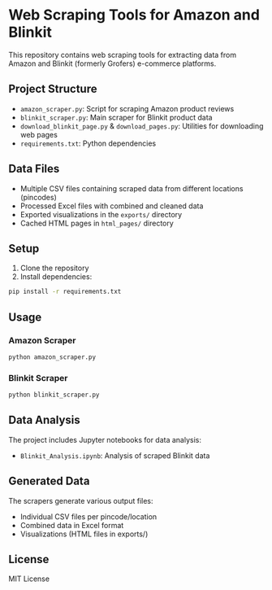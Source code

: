 # Web Scraping Tools for Amazon and Blinkit

This repository contains web scraping tools for extracting data from Amazon and Blinkit (formerly Grofers) e-commerce platforms.

## Project Structure

- `amazon_scraper.py`: Script for scraping Amazon product reviews
- `blinkit_scraper.py`: Main scraper for Blinkit product data
- `download_blinkit_page.py` & `download_pages.py`: Utilities for downloading web pages
- `requirements.txt`: Python dependencies

## Data Files

- Multiple CSV files containing scraped data from different locations (pincodes)
- Processed Excel files with combined and cleaned data
- Exported visualizations in the `exports/` directory
- Cached HTML pages in `html_pages/` directory

## Setup

1. Clone the repository
2. Install dependencies:
```bash
pip install -r requirements.txt
```

## Usage

### Amazon Scraper
```python
python amazon_scraper.py
```

### Blinkit Scraper
```python
python blinkit_scraper.py
```

## Data Analysis

The project includes Jupyter notebooks for data analysis:
- `Blinkit_Analysis.ipynb`: Analysis of scraped Blinkit data

## Generated Data

The scrapers generate various output files:
- Individual CSV files per pincode/location
- Combined data in Excel format
- Visualizations (HTML files in exports/)

## License

MIT License
